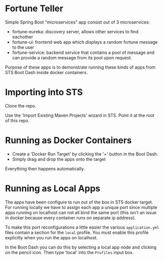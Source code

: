 Fortune Teller
==============

Simple Spring Boot "microservices" app consist out of 3 microservices:

- fortune-eureka: discovery server, allows other services to find eachother
- fortune-ui: frontend web app which displays a random fortune message to the user
- fortune-service: backend service that contains a pool of message and can provide 
                   a random message from its pool upon request.

Purpose of these apps is to demonstrate running these kinds of apps from STS Boot Dash 
inside docker containers.

Importing into STS
=================

Clone the repo.

Use the 'Import Existing Maven Projects' wizard in STS. Point it at the root of this
repo. 

Running as Docker Containers
============================

 - Create a 'Docker Run Target' by clicking the '+' button in the Boot Dash.
 - Simply drag and drop the apps onto the target

Everything then happens automatically.

Running as Local Apps
=====================

The apps have been configure to run out of the box in STS docker target. 
For running locally we have to assign each app a unique port since
multiple apps running on localhost can not all bind the same port
(this isn't an issue in docker because every container runs on separate ip
address).

To make this port reconfigurations a little easier the various 
`application.yml` files contain a section for the `local` profile. 
You must enable this profile explicitly when you run the apps on localhost.

In the Boot Dash you can do this by selecting a local app node
and clicking on the pencil icon. Then type 'local' into the
`Profiles` input box.